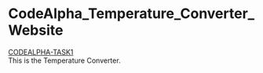 # CodeAlpha_Temperature_Converter_Website
[CODEALPHA-TASK1](https://jehktech.github.io/CodeAplha_Temperature_Converter_Website)</br>This is the Temperature Converter.
